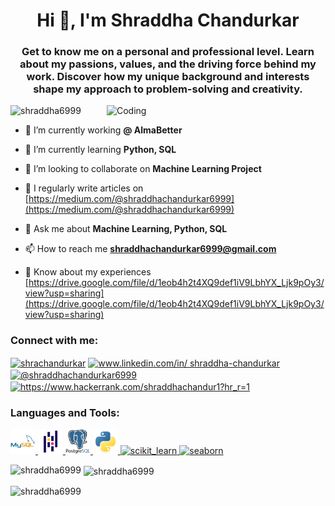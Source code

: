 

<h1 align="center">Hi 👋, I'm Shraddha Chandurkar</h1>
<h3 align="center">Get to know me on a personal and professional level. Learn about my passions, values, and the driving force behind my work. Discover how my unique background and interests shape my approach to problem-solving and creativity.</h3>
<img align="right" alt="Coding" width="350" src="https://github.com/Shraddha6999/Shraddha6999/assets/123643720/60d8b2ce-6b5b-4c7d-95e0-744c60e15bb4">
<p align="left"> <img src="https://komarev.com/ghpvc/?username=shraddha6999&label=Profile%20views&color=0e75b6&style=flat" alt="shraddha6999" /> </p>

- 🔭 I’m currently working **@ AlmaBetter**

- 🌱 I’m currently learning **Python, SQL**

- 👯 I’m looking to collaborate on **Machine Learning Project**

- 📝 I regularly write articles on [https://medium.com/@shraddhachandurkar6999](https://medium.com/@shraddhachandurkar6999)

- 💬 Ask me about **Machine Learning, Python, SQL**

- 📫 How to reach me **shraddhachandurkar6999@gmail.com**

- 📄 Know about my experiences [https://drive.google.com/file/d/1eob4h2t4XQ9def1iV9LbhYX_Ljk9pOy3/view?usp=sharing](https://drive.google.com/file/d/1eob4h2t4XQ9def1iV9LbhYX_Ljk9pOy3/view?usp=sharing)

<h3 align="left">Connect with me:</h3>
<p align="left">
<a href="https://twitter.com/shrachandurkar" target="blank"><img align="center" src="https://raw.githubusercontent.com/rahuldkjain/github-profile-readme-generator/master/src/images/icons/Social/twitter.svg" alt="shrachandurkar" height="30" width="40" /></a>
<a href="https://linkedin.com/in/www.linkedin.com/in/ shraddha-chandurkar" target="blank"><img align="center" src="https://raw.githubusercontent.com/rahuldkjain/github-profile-readme-generator/master/src/images/icons/Social/linked-in-alt.svg" alt="www.linkedin.com/in/ shraddha-chandurkar" height="30" width="40" /></a>
<a href="https://medium.com/@shraddhachandurkar6999" target="blank"><img align="center" src="https://raw.githubusercontent.com/rahuldkjain/github-profile-readme-generator/master/src/images/icons/Social/medium.svg" alt="@shraddhachandurkar6999" height="30" width="40" /></a>
<a href="https://www.hackerrank.com/https://www.hackerrank.com/shraddhachandur1?hr_r=1" target="blank"><img align="center" src="https://raw.githubusercontent.com/rahuldkjain/github-profile-readme-generator/master/src/images/icons/Social/hackerrank.svg" alt="https://www.hackerrank.com/shraddhachandur1?hr_r=1" height="30" width="40" /></a>
</p>

<h3 align="left">Languages and Tools:</h3>
<p align="left"> <a href="https://www.mysql.com/" target="_blank" rel="noreferrer"> <img src="https://raw.githubusercontent.com/devicons/devicon/master/icons/mysql/mysql-original-wordmark.svg" alt="mysql" width="40" height="40"/> </a> <a href="https://pandas.pydata.org/" target="_blank" rel="noreferrer"> <img src="https://raw.githubusercontent.com/devicons/devicon/2ae2a900d2f041da66e950e4d48052658d850630/icons/pandas/pandas-original.svg" alt="pandas" width="40" height="40"/> </a> <a href="https://www.postgresql.org" target="_blank" rel="noreferrer"> <img src="https://raw.githubusercontent.com/devicons/devicon/master/icons/postgresql/postgresql-original-wordmark.svg" alt="postgresql" width="40" height="40"/> </a> <a href="https://www.python.org" target="_blank" rel="noreferrer"> <img src="https://raw.githubusercontent.com/devicons/devicon/master/icons/python/python-original.svg" alt="python" width="40" height="40"/> </a> <a href="https://scikit-learn.org/" target="_blank" rel="noreferrer"> <img src="https://upload.wikimedia.org/wikipedia/commons/0/05/Scikit_learn_logo_small.svg" alt="scikit_learn" width="40" height="40"/> </a> <a href="https://seaborn.pydata.org/" target="_blank" rel="noreferrer"> <img src="https://seaborn.pydata.org/_images/logo-mark-lightbg.svg" alt="seaborn" width="40" height="40"/> </a> </p>

<p><img align="left" src="https://github-readme-stats.vercel.app/api/top-langs?username=shraddha6999&show_icons=true&locale=en&layout=compact" alt="shraddha6999" /></p>

<p>&nbsp;<img align="center" src="https://github-readme-stats.vercel.app/api?username=shraddha6999&show_icons=true&locale=en" alt="shraddha6999" /></p>

<p><img align="center" src="https://github-readme-streak-stats.herokuapp.com/?user=shraddha6999&" alt="shraddha6999" /></p>
